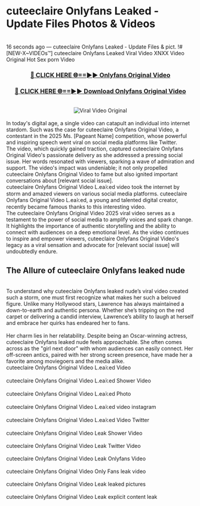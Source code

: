 # cuteeclaire Onlyfans Leaked - Update Files Photos & Videos 
<br>
16 seconds ago — cuteeclaire Onlyfans Leaked - Update Files & pict. !#[NEW-X~VIDEOs™] cuteeclaire Onlyfans Leaked Viral Video XNXX Video Original Hot Sex porn Video
<br>
<div align="center">
<h3><a href="http://freeplayer.one?title=cuteeclaire&ref=25OR" rel="nofollow">🔴 CLICK HERE 🌐==►► Onlyfans Original Video</a></h3>
<h3><a href="http://freeplayer.one?title=cuteeclaire&ref=25OR" rel="nofollow">🔴 CLICK HERE 🌐==►► Download Onlyfans Original Video</a></h3>
<br>
<a href="http://freeplayer.one?title=cuteeclaire&ref=25OR" rel="nofollow" data-target="animated-image.originalLink"><img src="https://i.ibb.co.com/xMMVF88/686577567.gif" alt="Viral Video Original" style="max-width: 100%; display: inline-block;" data-target="animated-image.originalImage"></a>
</div>
<br>
In today's digital age, a single video can catapult an individual into internet stardom. Such was the case for cuteeclaire Onlyfans Original Video, a contestant in the 2025 Ms. [Pageant Name] competition, whose powerful and inspiring speech went viral on social media platforms like Twitter.
<br>
The video, which quickly gained traction, captured cuteeclaire Onlyfans Original Video's passionate delivery as she addressed a pressing social issue. Her words resonated with viewers, sparking a wave of admiration and support. The video's impact was undeniable; it not only propelled cuteeclaire Onlyfans Original Video to fame but also ignited important conversations about [relevant social issue].
<br>
cuteeclaire Onlyfans Original Video L.ea𝚔ed video took the internet by storm and amazed viewers on various social media platforms. cuteeclaire Onlyfans Original Video L.ea𝚔ed, a young and talented digital creator, recently became famous thanks to this interesting video.
<br>
The cuteeclaire Onlyfans Original Video 2025 viral video serves as a testament to the power of social media to amplify voices and spark change. It highlights the importance of authentic storytelling and the ability to connect with audiences on a deep emotional level. As the video continues to inspire and empower viewers, cuteeclaire Onlyfans Original Video's legacy as a viral sensation and advocate for [relevant social issue] will undoubtedly endure.
<br>
<h2>The Allure of cuteeclaire Onlyfans leaked nude</h2>
<br>
To understand why cuteeclaire Onlyfans leaked nude’s viral video created such a storm, one must first recognize what makes her such a beloved figure. Unlike many Hollywood stars, Lawrence has always maintained a down-to-earth and authentic persona. Whether she’s tripping on the red carpet or delivering a candid interview, Lawrence’s ability to laugh at herself and embrace her quirks has endeared her to fans.
<br><br>
Her charm lies in her relatability. Despite being an Oscar-winning actress, cuteeclaire Onlyfans leaked nude feels approachable. She often comes across as the "girl next door" with whom audiences can easily connect. Her off-screen antics, paired with her strong screen presence, have made her a favorite among moviegoers and the media alike.
<br>
cuteeclaire Onlyfans Original Video L.ea𝚔ed Video
<br><br>
cuteeclaire Onlyfans Original Video L.ea𝚔ed Shower Video
<br><br>
cuteeclaire Onlyfans Original Video L.ea𝚔ed Photo
<br><br>
cuteeclaire Onlyfans Original Video L.ea𝚔ed video instagram
<br><br>
cuteeclaire Onlyfans Original Video L.ea𝚔ed Video Twitter
<br><br>
cuteeclaire Onlyfans Original Video Leak Shower Video
<br><br>
cuteeclaire Onlyfans Original Video Leak Twitter Video
<br><br>
cuteeclaire Onlyfans Original Video Leak Onlyfans Video
<br><br>
cuteeclaire Onlyfans Original Video Only Fans leak video
<br><br>
cuteeclaire Onlyfans Original Video Leak leaked pictures
<br><br>
cuteeclaire Onlyfans Original Video Leak explicit content leak